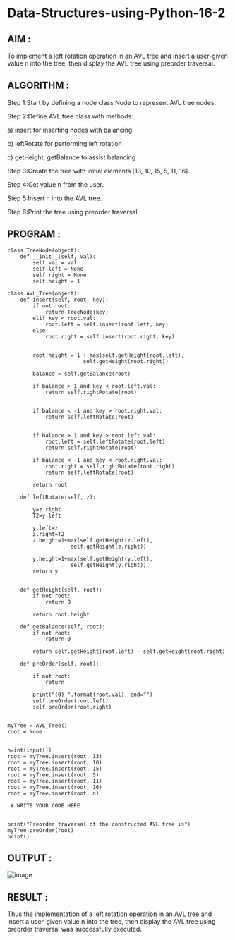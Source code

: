 # Data-Structures-using-Python-16-2

## AIM :

To implement a left rotation operation in an AVL tree and insert a user-given value n into the tree, then display the AVL tree using preorder traversal.

## ALGORITHM :

Step 1:Start by defining a node class Node to represent AVL tree nodes.

Step 2:Define AVL tree class with methods:

a) insert for inserting nodes with balancing

b) leftRotate for performing left rotation

c) getHeight, getBalance to assist balancing

Step 3:Create the tree with initial elements [13, 10, 15, 5, 11, 16].

Step 4:Get value n from the user.

Step 5:Insert n into the AVL tree.

Step 6:Print the tree using preorder traversal.

## PROGRAM :

```
class TreeNode(object):
	def __init__(self, val):
		self.val = val
		self.left = None
		self.right = None
		self.height = 1

class AVL_Tree(object):
	def insert(self, root, key):
		if not root:
			return TreeNode(key)
		elif key < root.val:
			root.left = self.insert(root.left, key)
		else:
			root.right = self.insert(root.right, key)

	
		root.height = 1 + max(self.getHeight(root.left),
						self.getHeight(root.right))

		balance = self.getBalance(root)

		if balance > 1 and key < root.left.val:
			return self.rightRotate(root)

	
		if balance < -1 and key > root.right.val:
			return self.leftRotate(root)

		
		if balance > 1 and key > root.left.val:
			root.left = self.leftRotate(root.left)
			return self.rightRotate(root)
   
		if balance < -1 and key < root.right.val:
			root.right = self.rightRotate(root.right)
			return self.leftRotate(root)

		return root

	def leftRotate(self, z):
	    
	    y=z.right
	    T2=y.left
	    
	    y.left=z
	    z.right=T2
	    z.height=1+max(self.getHeight(z.left),
	                self.getHeight(z.right))
	                      
	    y.height=1+max(self.getHeight(y.left),
	                self.getHeight(y.right))
	    return y

	
	def getHeight(self, root):
		if not root:
			return 0

		return root.height

	def getBalance(self, root):
		if not root:
			return 0

		return self.getHeight(root.left) - self.getHeight(root.right)

	def preOrder(self, root):

		if not root:
			return

		print("{0} ".format(root.val), end="")
		self.preOrder(root.left)
		self.preOrder(root.right)


myTree = AVL_Tree()
root = None

 
n=int(input()) 
root = myTree.insert(root, 13)
root = myTree.insert(root, 10)
root = myTree.insert(root, 15)
root = myTree.insert(root, 5)
root = myTree.insert(root, 11)
root = myTree.insert(root, 16)
root = myTree.insert(root, n)

 # WRITE YOUR CODE HERE 


print("Preorder traversal of the constructed AVL tree is")
myTree.preOrder(root)
print()
```

## OUTPUT :

![image](https://github.com/user-attachments/assets/9a470239-c82e-4789-bfbd-f7443c938c75)

## RESULT :

Thus the implementation of a left rotation operation in an AVL tree and insert a user-given value n into the tree, then display the AVL tree using preorder traversal was successfully executed.

